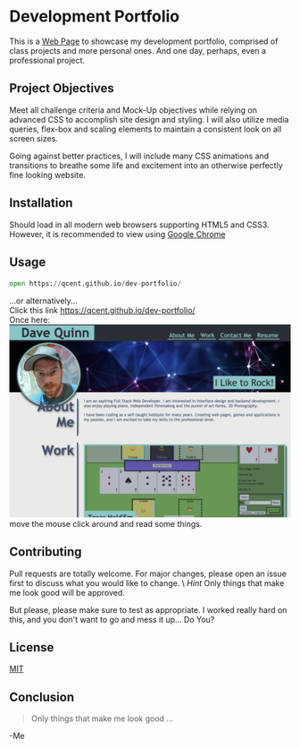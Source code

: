 # Development Portfolio

This is a [Web Page](https://en.wikipedia.org/wiki/Web_page) to showcase my development portfolio, comprised of class projects and more personal ones. And one day, perhaps, even a professional project.

## Project Objectives
Meet all challenge criteria and Mock-Up objectives while relying on advanced CSS to accomplish site design and styling. I will also utilize media queries, flex-box and scaling elements to maintain a consistent look on all screen sizes.

Going against better practices, I will include many CSS animations and transitions to breathe some life and excitement into an otherwise perfectly fine looking website.


## Installation

Should load in all modern web browsers supporting HTML5 and CSS3. However, it is recommended to view using [Google Chrome](https://www.google.com/intl/en_ca/chrome/)

## Usage

```python
open https://qcent.github.io/dev-portfolio/

```
...or alternatively... \
Click this link https://qcent.github.io/dev-portfolio/ \
Once here:
![looks like a really nice web page, should read well too.](./assets/images/app-screenshot.png)
move the mouse click around and read some things.

## Contributing
Pull requests are totally welcome. For major changes, please open an issue first to discuss what you would like to change.  \ *_Hint_* Only things that make me look good will be approved.

But please, please make sure to test as appropriate. I worked really hard on this, and you don't want to go and mess it up... Do You?

## License
[MIT](https://choosealicense.com/licenses/mit/)

## Conclusion

> Only things that make me look good ... 

   -Me
